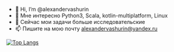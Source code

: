 - 👋 Hi, I’m @alexandervashurin
- 👀 Мне интересно Python3, Scala, kotlin-multiplatform, Linux
- 🌱 Сейчас мои задачи больше исследовательские
- 📫 Пишите на мою почту alexandervashurin@yandex.ru

[![Top Langs](https://github-readme-stats.vercel.app/api/top-langs/?username=alexandervashurin)](https://github.com/anuraghazra/github-readme-stats)

<!---
alexandervashurin/alexandervashurin is a ✨ special ✨ repository because its `README.md` (this file) appears on your GitHub profile.
You can click the Preview link to take a look at your changes.
--->
